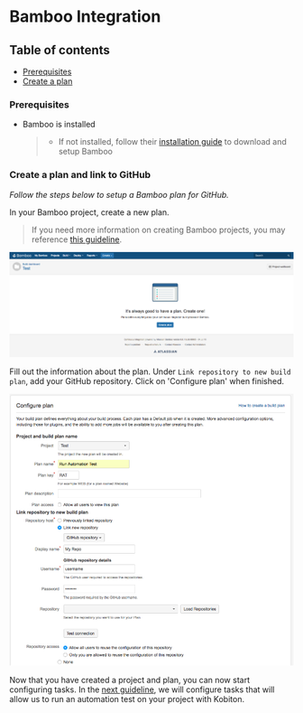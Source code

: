 # Bamboo Integration

## Table of contents
- [Prerequisites](#prerequisites)
- [Create a plan](#create-a-plan-and-link-to-gitHub)

### Prerequisites

* Bamboo is installed

    > * If not installed, follow their [installation guide](https://confluence.atlassian.com/bamboo/getting-started-with-bamboo-289277283.html?_ga=2.95849887.246880307.1531709232-1995250601.1528082340) to download and setup Bamboo

### Create a plan and link to GitHub

_Follow the steps below to setup a Bamboo plan for GitHub._

In your Bamboo project, create a new plan. 
> If you need more information on creating Bamboo projects, you may reference [this guideline](https://www.360logica.com/blog/how-to-create-and-run-your-first-project-in-bamboo/).

![create-plan](assets/create-plan.png)

Fill out the information about the plan. Under `Link repository to new build plan`, add your GitHub repository. Click on 'Configure plan' when finished. 

![configure-plan](assets/configure-plan.png)

Now that you have created a project and plan, you can now start configuring tasks. In the [next guideline](running-automation-testing.md), we will configure tasks that will allow us to run an automation test on your project with Kobiton. 

